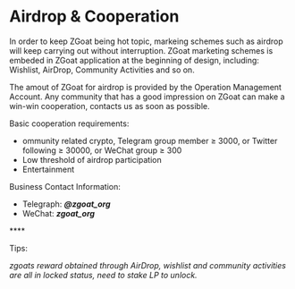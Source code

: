 # Airdrop & Cooperation

In order to keep ZGoat being hot topic, markeing schemes such as airdrop will keep carrying out without interruption. ZGoat marketing schemes is embeded in ZGoat application at the beginning of design, including: Wishlist, AirDrop, Community Activities and so on. 

The amout of ZGoat for airdrop is provided by the Operation Management Account. Any community that has a good impression on ZGoat can make a win-win cooperation, contacts us as soon as possible.

Basic cooperation requirements:

* ommunity related crypto, Telegram group member ≥ 3000, or Twitter following ≥ 30000, or WeChat group ≥ 300
* Low threshold of airdrop participation
* Entertainment

Business Contact Information:

* Telegraph: _**@zgoat\_org**_
* WeChat: _**zgoat\_org**_

\*\*\*\*

Tips: 

_zgoats reward obtained through AirDrop, wishlist and community activities are all in locked status, need to stake LP to unlock._

